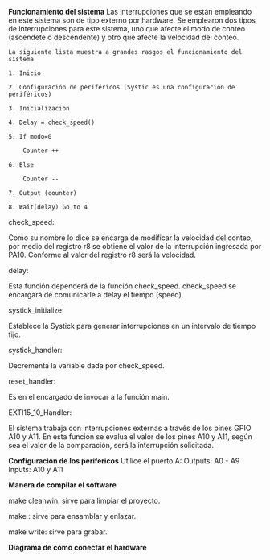 **Funcionamiento del sistema**
Las interrupciones que se están empleando en este sistema son de tipo externo por hardware. Se emplearon dos tipos de interrupciones para este sistema, uno que afecte el modo de conteo (ascendete o descendente) y otro que afecte la velocidad del conteo. 

	La siguiente lista muestra a grandes rasgos el funcionamiento del sistema

    1. Inicio

	2. Configuración de periféricos (Systic es una configuración de periféricos)

	3. Inicialización

	4. Delay = check_speed()

	5. If modo=0

	    Counter ++

	6. Else 

	    Counter --

	7. Output (counter)

	8. Wait(delay) Go to 4



check_speed:

Como su nombre lo dice se encarga de modificar la velocidad del conteo, por medio del  registro r8 se obtiene el valor de la interrupción ingresada por PA10. Conforme al valor del registro r8 será la velocidad. 

delay:

Esta función dependerá de la función check_speed. check_speed se encargará de comunicarle a delay el tiempo (speed).

systick_initialize:

Establece la Systick  para generar interrupciones en un intervalo de tiempo fijo.

systick_handler:

Decrementa la variable dada por check_speed.

reset_handler:

Es en el encargado de invocar a la función main.

EXTI15_10_Handler:

El sistema trabaja con interrupciones externas a través de los pines GPIO A10 y A11. En esta función se evalua el valor de los pines A10 y A11, según sea el valor de la comparación, será la interrupción solicitada. 

**Configuración de los perifericos**
Utilice el puerto A:
Outputs: A0 - A9  
Inputs: A10 y A11

**Manera de compilar el software**

make cleanwin: sirve para limpiar el proyecto.

make : sirve para ensamblar y enlazar.

make write: sirve para grabar.


**Diagrama de cómo conectar el hardware**